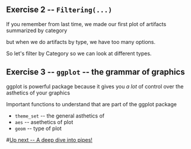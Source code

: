 ## Exercise 2 -- `Filtering(...)`

If you remember from last time, we made our first plot of artifacts summarized by category



but when we do artifacts by type, we have too many options.

So let's filter by Category so we can look at different types.


## Exercise 3 -- `ggplot` -- the grammar of graphics

ggplot is powerful package because it gives you *a lot* of control over the asthetics of your graphics

Important functions to understand that are part of the ggplot package
* `theme_set` -- the general asthetics of 
* `aes`  -- asethetics of plot
* `geom` -- type of plot


#[Up next -- A deep dive into pipes!](https://github.com/DAACS-Research-Consortium/DAACS-Open-Academy/blob/main/FSS2021/Workshop3/Part_III.md)
